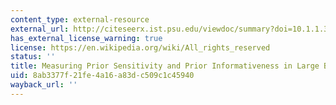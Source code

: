 ```yaml
---
content_type: external-resource
external_url: http://citeseerx.ist.psu.edu/viewdoc/summary?doi=10.1.1.362.3085
has_external_license_warning: true
license: https://en.wikipedia.org/wiki/All_rights_reserved
status: ''
title: Measuring Prior Sensitivity and Prior Informativeness in Large Bayesian Models
uid: 8ab3377f-21fe-4a16-a83d-c509c1c45940
wayback_url: ''
---
```

